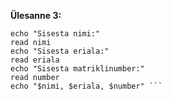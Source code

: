 **Ülesanne 3:** 
```#!/bin/sh
echo "Sisesta nimi:"
read nimi
echo "Sisesta eriala:"
read eriala
echo "Sisesta matriklinumber:"
read number
echo "$nimi, $eriala, $number" ```

